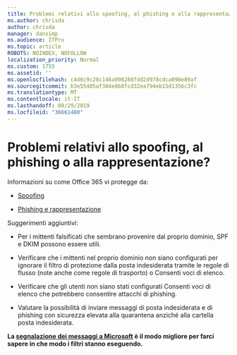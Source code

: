 ```yaml
---
title: Problemi relativi allo spoofing, al phishing o alla rappresentazione?
ms.author: chrisda
author: chrisda
manager: dansimp
ms.audience: ITPro
ms.topic: article
ROBOTS: NOINDEX, NOFOLLOW
localization_priority: Normal
ms.custom: 1755
ms.assetid: ''
ms.openlocfilehash: c4d6c9c28c146a098288fdd2d978cdca098e89af
ms.sourcegitcommit: b3e55405af384e868fcd32ea794eb15d1356c3fc
ms.translationtype: MT
ms.contentlocale: it-IT
ms.lasthandoff: 08/29/2019
ms.locfileid: "36661480"
---
```

# <a name="issues-with-spoofing-phishing-or-impersonation"></a>Problemi relativi allo spoofing, al phishing o alla rappresentazione?

Informazioni su come Office 365 vi protegge da:

- [Spoofing](https://docs.microsoft.com/office365/securitycompliance/anti-spoofing-protection)

- [Phishing e rappresentazione](https://docs.microsoft.com/office365/securitycompliance/atp-anti-phishing)

Suggerimenti aggiuntivi:

- Per i mittenti falsificati che sembrano provenire dal proprio dominio, SPF e DKIM possono essere utili.

- Verificare che i mittenti nel proprio dominio non siano configurati per ignorare il filtro di protezione dalla posta indesiderata tramite le regole di flusso (note anche come regole di trasporto) o Consenti voci di elenco.

- Verificare che gli utenti non siano stati configurati Consenti voci di elenco che potrebbero consentire attacchi di phishing.

- Valutare la possibilità di inviare messaggi di posta indesiderata e di phishing con sicurezza elevata alla quarantena anziché alla cartella posta indesiderata.

**La [segnalazione dei messaggi a Microsoft](https://support.office.com/article/b5caa9f1-cdf3-4443-af8c-ff724ea719d2) è il modo migliore per farci sapere in che modo i filtri stanno eseguendo.**
